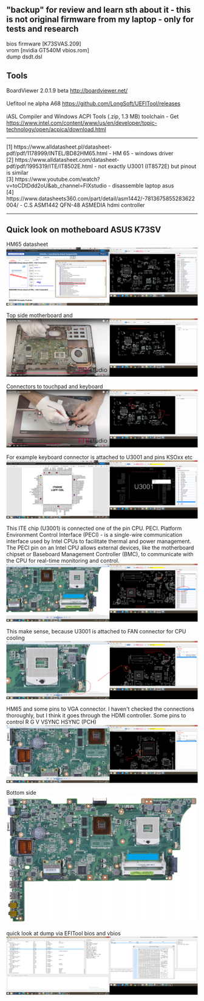 <h2>"backup" for review and learn sth about it - this is not original firmware from my laptop - only for tests and research</h2>
bios firmware [K73SVAS.209]<br />
vrom [nvidia GT540M vbios.rom]<br />
dump dsdt.dsl <br />
<h2>Tools</h2>

BoardViewer 2.0.1.9 beta http://boardviewer.net/
<br /><br />
Uefitool ne alpha A68 https://github.com/LongSoft/UEFITool/releases
<br /><br />
iASL Compiler and Windows ACPI Tools (.zip, 1.3 MB) toolchain - Get https://www.intel.com/content/www/us/en/developer/topic-technology/open/acpica/download.html 
<hr >
[1] https://www.alldatasheet.pl/datasheet-pdf/pdf/1178999/INTEL/BD82HM65.html - HM 65 - windows driver <br />
[2] https://www.alldatasheet.com/datasheet-pdf/pdf/1995319/ITE/IT8502E.html - not exactly U3001 (IT8572E) but pinout is similar  <br />
[3] https://www.youtube.com/watch?v=toCDtDdd2oU&ab_channel=FIXstudio - disassemble laptop asus<br />
[4] https://www.datasheets360.com/part/detail/asm1442/-7813675855283622004/ -  C.S ASM1442 QFN-48 ASMEDIA hdmi controller
<hr>
<h2>Quick look on motheboard ASUS K73SV</h2>

HM65 datasheet
![dump](https://github.com/KarolDuracz/scratchpad/blob/main/bootloader_x86/ASUS%20K73SV/board%20view%20pics/213%20-%2021-12-2024%20-%20no%20jest%20HM65.png?raw=true)

Top side motherboard and
![dump](https://github.com/KarolDuracz/scratchpad/blob/main/bootloader_x86/ASUS%20K73SV/board%20view%20pics/216%20-%2021-19-2024%20-%20no%20i%20jest.png?raw=true)

Connectors to touchpad and keyboard
![dump](https://github.com/KarolDuracz/scratchpad/blob/main/bootloader_x86/ASUS%20K73SV/board%20view%20pics/217%20-%2021-19-2024%20-%20cd.png?raw=true)

For example keyboard connector is attached to U3001 and pins KSOxx etc
![dump](https://github.com/KarolDuracz/scratchpad/blob/main/bootloader_x86/ASUS%20K73SV/board%20view%20pics/218%20-%2021-19-2024%20-%20podobny%20uklad.png?raw=true)

This ITE chip (U3001) is connected one of the pin CPU. PECI. Platform Environment Control Interface (PECI) - is a single-wire communication interface used by Intel CPUs to facilitate thermal and power management. The PECI pin on an Intel CPU allows external devices, like the motherboard chipset or Baseboard Management Controller (BMC), to communicate with the CPU for real-time monitoring and control.
![dump](https://github.com/KarolDuracz/scratchpad/blob/main/bootloader_x86/ASUS%20K73SV/board%20view%20pics/219%20-%2021-12-2024%20-%20cd.png?raw=true)

This make sense, because U3001 is attached to FAN connector for CPU cooling
![dump](https://github.com/KarolDuracz/scratchpad/blob/main/bootloader_x86/ASUS%20K73SV/board%20view%20pics/220%20-%2021-12-2024%20-%20cd.png?raw=true)

HM65 and some pins to VGA connector. I haven't checked the connections thoroughly, but I think it goes through the HDMI controller. Some pins to control R G V VSYNC HSYNC (PCH)
![dump](https://github.com/KarolDuracz/scratchpad/blob/main/bootloader_x86/ASUS%20K73SV/board%20view%20pics/215%20-%2021-12-2024%20-%20cd.png?raw=true)

Bottom side 
![dump](https://github.com/KarolDuracz/scratchpad/blob/main/bootloader_x86/ASUS%20K73SV/Plyta-glowna-Asus-X73S-K73SJ%20-%20Copy.jpg?raw=true)

quick look at dump via EFITool bios and vbios
![dump](https://github.com/KarolDuracz/scratchpad/blob/main/bootloader_x86/ASUS%20K73SV/board%20view%20pics/bios%20and%20vbios.png?raw=true)

